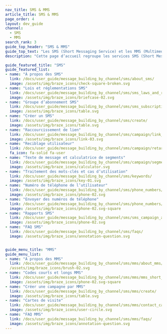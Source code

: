 ```yaml
---
nav_title: SMS & MMS
article_title: SMS & MMS
page_order: 4
layout: dev_guide
channel:
  - SMS
  - MMS
search_rank: 3
guide_top_header: "SMS & MMS"
guide_top_text: "Les SMS (Short Messaging Service) et les MMS (Multimedia Messaging Service) offrent des moyens plus directs d’atteindre vos utilisateurs que la majorité des autres canaux de communication étant donné qu’ils utilisent leur téléphone personnel pour les atteindre. Consultez les sujets suivants pour commencer avec les SMS et les MMS de Braze !<br><br>Vous n’êtes pas prêts pour les sujets suivants ? Rendez-vous sur notre ensemble de <a href='/docs/user_guide/onboarding_with_braze/sms_setup/'>paramétrages SMS</a> pour faire la connaissance des SMS dans Braze. <br><br>**Les SMS et MMS sont uniquement disponibles avec certains forfaits Braze. Pour démarrer, contactez votre gestionnaire de compte ou votre gestionnaire du succès des clients.**"
description: "Cette page d’accueil regroupe les services SMS (Short Message Service) et MMS (Multimedia Message Service). Ces services offrent des moyens plus directs d’atteindre vos utilisateurs que la majorité des autres canaux de communication étant donné qu’ils utilisent leur téléphone personnel pour les atteindre en temps réel."

guide_featured_title: "SMS"
guide_featured_list:
- name: "À propos des SMS"
  link: /docs/user_guide/message_building_by_channel/sms/about_sms/
  image: /assets/img/braze_icons/check-square-broken.svg
- name: "Lois et réglementations SMS"
  link: /docs/user_guide/message_building_by_channel/sms/sms_laws_and_regulations/
  image: /assets/img/braze_icons/briefcase-02.svg
- name: "Groupe d’abonnement SMS"
  link: /docs/user_guide/message_building_by_channel/sms/sms_subscription_group/
  image: /assets/img/braze_icons/table.svg
- name: "Créer un SMS"
  link: /docs/user_guide/message_building_by_channel/sms/create/
  image: /assets/img/braze_icons/table.svg
- name: "Raccourcissement de lien"
  link: /docs/user_guide/message_building_by_channel/sms/campaign/link_shortening/
  image: /assets/img/braze_icons/link-03.svg
- name: "Reciblage utilisateur"
  link: /docs/user_guide/message_building_by_channel/sms/campaign/retargeting/
  fa_icon: fa-solid fa-user
- name: "Texte de message et calculatrice de segments"
  link: /docs/user_guide/message_building_by_channel/sms/campaign/segments/
  image: /assets/img/braze_icons/calculator.svg
- name: "Traitement des mots-clés et cas d’utilisation"
  link: /docs/user_guide/message_building_by_channel/sms/keywords/
  image: /assets/img/braze_icons/key-01.svg
- name: "Numéro de téléphone de l’utilisateur"
  link: /docs/user_guide/message_building_by_channel/sms/phone_numbers/user_phone_numbers/
  image: /assets/img/braze_icons/phone-02.svg
- name: "Envoyer des numéros de téléphone"
  link: /docs/user_guide/message_building_by_channel/sms/phone_numbers/sending_phone_numbers/
  image: /assets/img/braze_icons/phone-02.svg-square
- name: "Rapports SMS"
  link: /docs/user_guide/message_building_by_channel/sms/sms_campaign_analytics/
  image: /assets/img/braze_icons/phone-02.svg
- name: "FAQ SMS"
  link: /docs/user_guide/message_building_by_channel/sms/faqs/
  image: /assets/img/braze_icons/annotation-question.svg


guide_menu_title: "MMS"
guide_menu_list:
- name: "À propos des MMS"
  link: /docs/user_guide/message_building_by_channel/sms/mms/about_mms/
  /assets/img/braze_icons/brush-02.svg
- name: "Codes courts et longs MMS"
  link: /docs/user_guide/message_building_by_channel/sms/mms/mms_short_long_codes/
  image: /assets/img/braze_icons/phone-02.svg-square
- name: "Créer une campagne par MMS"
  link: /docs/user_guide/message_building_by_channel/sms/mms/create/
  image: /assets/img/braze_icons/table.svg
- name: "Cartes de visite"
  link: /docs/user_guide/message_building_by_channel/sms/mms/contact_card/
  image: /assets/img/braze_icons/user-circle.svg
- name: "FAQ MMS"
  link: /docs/user_guide/message_building_by_channel/sms/mms/faqs/
  image: /assets/img/braze_icons/annotation-question.svg
---
```

